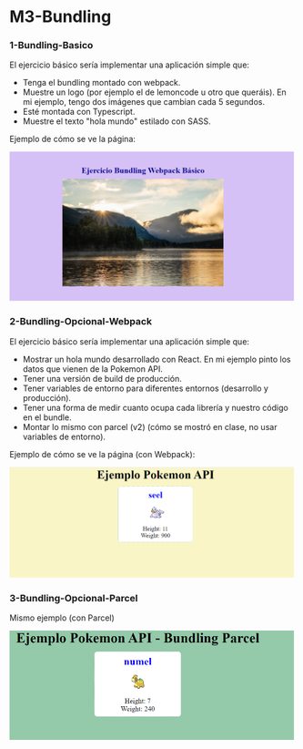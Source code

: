 # M3-Bundling
<div>
  <h3>1-Bundling-Basico</h3>
  <p>​El ejercicio básico sería implementar una aplicación simple que:</p>
  <ul>
    <li>Tenga el bundling montado con webpack.</li>
     <li>Muestre un logo (por ejemplo el de lemoncode u otro que queráis). En mi ejemplo, tengo dos imágenes que cambian cada 5 segundos.</li>
    <li>Esté montada con Typescript.</li>
    <li>Muestre el texto "hola mundo" estilado con SASS.​</li>
  </ul>
      <p>Ejemplo de cómo se ve la página:</p>
  <img src="https://github.com/katherinepaucar/images/blob/main/lc-images/ejemplo-webpack-basico.png" width="500px" />
    <h3>2-Bundling-Opcional-Webpack</h3>
   
</div>
<div>
  <p>​El ejercicio básico sería implementar una aplicación simple que:</p>
  <ul>
    <li>Mostrar un hola mundo desarrollado con React. En mi ejemplo pinto los datos que vienen de la Pokemon API. </li>
     <li>Tener una versión de build de producción.</li>
    <li>Tener variables de entorno para diferentes entornos (desarrollo y producción).</li>
    <li>Tener una forma de medir cuanto ocupa cada librería y nuestro código en el bundle.​</li>
    <li>Montar lo mismo con parcel (v2) (cómo se mostró en clase, no usar variables de entorno).​</li>
  </ul>

  <p>Ejemplo de cómo se ve la página (con Webpack):</p>
  <img src="https://github.com/katherinepaucar/images/blob/main/lc-images/ejemploPokemonAPI.png" width="500px"  />
  <h3>3-Bundling-Opcional-Parcel</h3>
  <p>Mismo ejemplo (con Parcel)</p>
  <img src="https://github.com/katherinepaucar/images/blob/main/lc-images/ejemplo-parcel.png" width="500px"  />

</div>





